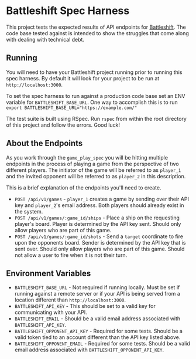 # Battleshift Spec Harness

This project tests the expected results of API endpoints for [Battleshift](https://github.com/turingschool-examples/battleshift). The code base tested against is intended to show the struggles that come along with dealing with technical debt.

## Running

You will need to have your Battleshift project running prior to running this spec harness. By default it will look for your project to be run at `http://localhost:3000`.

To set the spec harness to run against a production code base set an ENV variable for `BATTLESHIFT_BASE_URL`. One way to accomplish this is to run `export BATTLESHIFT_BASE_URL="https://example.com/"`

The test suite is built using RSpec. Run `rspec` from within the root directory of this project and follow the errors. Good luck!

## About the Endpoints

As you work through the `game_play_spec` you will be hitting multiple endpoints in the process of playing a game from the perspective of two different players. The initiator of the game will be referred to as `player_1` and the invited opponent will be referred to as `player_2` in this description.

This is a brief explanation of the endpoints you'll need to create.

* `POST /api/v1/games` - `player_1` creates a game by sending over their API key and `player_2`'s email address. Both players should already exist in the system.
* `POST /api/v1/games/:game_id/ships` - Place a ship on the requesting player's board. Player is determined by the API key sent. Should only allow players who are part of this game.
* `POST /api/v1/games/:game_id/shots` - Send a `target` coordinate to fire upon the opponents board. Sender is determined by the API key that is sent over. Should only allow players who are part of this game. Should not allow a user to fire when it is not their turn.

## Environment Variables

* `BATTLESHIFT_BASE_URL` - Not required if running locally. Must be set if running against a remote server or if your API is being served from a location different than `http://localhost:3000`.
* `BATTLESHIFT_API_KEY` - This should be set to a valid key for communicating with your API.
* `BATTLESHIFT_EMAIL` - Should be a valid email address associated with `BATTLESHIFT_API_KEY`.
* `BATTLESHIFT_OPPONENT_API_KEY` - Required for some tests. Should be a valid token tied to an account different than the API key listed above.
* `BATTLESHIFT_OPPONENT_EMAIL` - Required for some tests. Should be a valid email address associated with `BATTLESHIFT_OPPONENT_API_KEY`.
